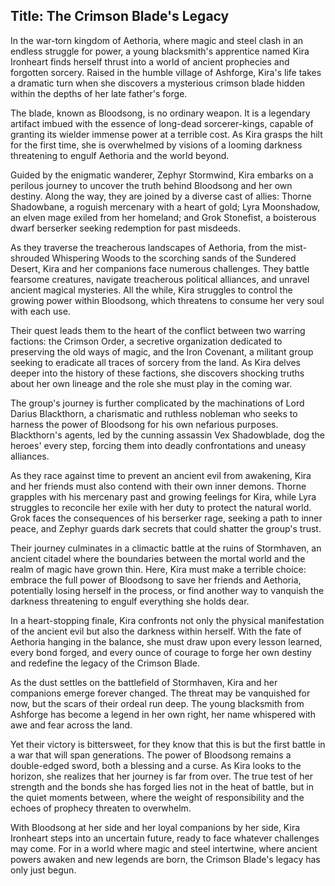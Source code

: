 
## Title: The Crimson Blade's Legacy

In the war-torn kingdom of Aethoria, where magic and steel clash in an endless struggle for power, a young blacksmith's apprentice named Kira Ironheart finds herself thrust into a world of ancient prophecies and forgotten sorcery. Raised in the humble village of Ashforge, Kira's life takes a dramatic turn when she discovers a mysterious crimson blade hidden within the depths of her late father's forge.

The blade, known as Bloodsong, is no ordinary weapon. It is a legendary artifact imbued with the essence of long-dead sorcerer-kings, capable of granting its wielder immense power at a terrible cost. As Kira grasps the hilt for the first time, she is overwhelmed by visions of a looming darkness threatening to engulf Aethoria and the world beyond.

Guided by the enigmatic wanderer, Zephyr Stormwind, Kira embarks on a perilous journey to uncover the truth behind Bloodsong and her own destiny. Along the way, they are joined by a diverse cast of allies: Thorne Shadowbane, a roguish mercenary with a heart of gold; Lyra Moonshadow, an elven mage exiled from her homeland; and Grok Stonefist, a boisterous dwarf berserker seeking redemption for past misdeeds.

As they traverse the treacherous landscapes of Aethoria, from the mist-shrouded Whispering Woods to the scorching sands of the Sundered Desert, Kira and her companions face numerous challenges. They battle fearsome creatures, navigate treacherous political alliances, and unravel ancient magical mysteries. All the while, Kira struggles to control the growing power within Bloodsong, which threatens to consume her very soul with each use.

Their quest leads them to the heart of the conflict between two warring factions: the Crimson Order, a secretive organization dedicated to preserving the old ways of magic, and the Iron Covenant, a militant group seeking to eradicate all traces of sorcery from the land. As Kira delves deeper into the history of these factions, she discovers shocking truths about her own lineage and the role she must play in the coming war.

The group's journey is further complicated by the machinations of Lord Darius Blackthorn, a charismatic and ruthless nobleman who seeks to harness the power of Bloodsong for his own nefarious purposes. Blackthorn's agents, led by the cunning assassin Vex Shadowblade, dog the heroes' every step, forcing them into deadly confrontations and uneasy alliances.

As they race against time to prevent an ancient evil from awakening, Kira and her friends must also contend with their own inner demons. Thorne grapples with his mercenary past and growing feelings for Kira, while Lyra struggles to reconcile her exile with her duty to protect the natural world. Grok faces the consequences of his berserker rage, seeking a path to inner peace, and Zephyr guards dark secrets that could shatter the group's trust.

Their journey culminates in a climactic battle at the ruins of Stormhaven, an ancient citadel where the boundaries between the mortal world and the realm of magic have grown thin. Here, Kira must make a terrible choice: embrace the full power of Bloodsong to save her friends and Aethoria, potentially losing herself in the process, or find another way to vanquish the darkness threatening to engulf everything she holds dear.

In a heart-stopping finale, Kira confronts not only the physical manifestation of the ancient evil but also the darkness within herself. With the fate of Aethoria hanging in the balance, she must draw upon every lesson learned, every bond forged, and every ounce of courage to forge her own destiny and redefine the legacy of the Crimson Blade.

As the dust settles on the battlefield of Stormhaven, Kira and her companions emerge forever changed. The threat may be vanquished for now, but the scars of their ordeal run deep. The young blacksmith from Ashforge has become a legend in her own right, her name whispered with awe and fear across the land.

Yet their victory is bittersweet, for they know that this is but the first battle in a war that will span generations. The power of Bloodsong remains a double-edged sword, both a blessing and a curse. As Kira looks to the horizon, she realizes that her journey is far from over. The true test of her strength and the bonds she has forged lies not in the heat of battle, but in the quiet moments between, where the weight of responsibility and the echoes of prophecy threaten to overwhelm.

With Bloodsong at her side and her loyal companions by her side, Kira Ironheart steps into an uncertain future, ready to face whatever challenges may come. For in a world where magic and steel intertwine, where ancient powers awaken and new legends are born, the Crimson Blade's legacy has only just begun.
